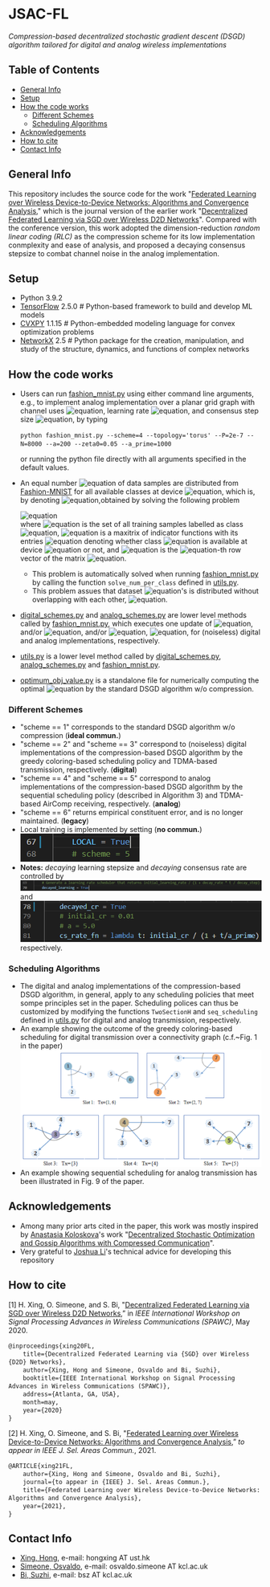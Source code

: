 # JSAC-FL
*Compression-based decentralized stochastic gradient descent (DSGD) algorithm tailored for digital and analog wireless implementations*

## Table of Contents
* [General Info](#General-Info)
* [Setup](#System-Requirement)
* [How the code works](#How-the-code-works)
  * [Different Schemes](#Different-Schemes)
  * [Scheduling Algorithms](#Scheduling-Algorithms)
* [Acknowledgements](#Acknowledgements)
* [How to cite](#How-to-cite)
* [Contact Info](#Contact-Info)


## General Info
This repository includes the source code for the work "[Federated Learning over Wireless Device-to-Device Networks: Algorithms and Convergence Analysis](https://ieeexplore.ieee.org/document/9563232)," which is the journal version of the earlier work "[Decentralized Federated Learning via SGD over Wireless D2D Networks](https://ieeexplore.ieee.org/document/9154332)". Compared with the conference version, this work adopted the dimension-reduction *random linear coding (RLC)* as the compression scheme for its low implementation conmplexity and ease of analysis, and proposed a decaying consensus stepsize to combat channel noise in the analog implementation.

## Setup
- Python 3.9.2
- [TensorFlow](https://www.tensorflow.org/install) 2.5.0 \# Python-based framework to build and develop ML models
- [CVXPY](https://www.cvxpy.org/index.html) 1.1.15 \# Python-embedded modeling language for convex optimization problems
- [NetworkX](https://networkx.org/documentation/stable/index.html) 2.5 \# Python package for the creation, manipulation, and study of the structure, dynamics, and functions of complex networks

## How the code works
- Users can run [fashion_mnist.py](fashion_mnist.py) using either command line arguments, e.g., to implement analog implementation over a planar grid graph with channel uses ![equation](https://latex.codecogs.com/gif.latex?\inline&space;\dpi{100}&space;\bg_white&space;N=8000), learning rate ![equation](https://latex.codecogs.com/gif.latex?\inline&space;\dpi{100}&space;\bg_white&space;\eta^{(t)}=\tfrac{3.25}{\mu}\tfrac{1}{t&plus;200}), and consensus step size ![equation](https://latex.codecogs.com/gif.latex?\inline&space;\dpi{100}&space;\bg_white&space;\zeta^{(t)}=\tfrac{0.05}{t/1000&plus;1}), by typing

    `python fashion_mnist.py --scheme=4 --topology='torus' --P=2e-7 --N=8000 --a=200 --zeta0=0.05 --a_prime=1000`  

    or running the python file directly with all arguments specified in the default values.
- An equal number  ![equation](https://latex.codecogs.com/gif.latex?\inline&space;\dpi{120}&space;\bg_white&space;x_i) of data samples are distributed from [Fashion-MNIST](https://www.tensorflow.org/datasets/catalog/fashion_mnist) for all available classes at device  ![equation](https://latex.codecogs.com/gif.latex?\inline&space;\dpi{120}&space;\bg_white&space;i), which is, by denoting ![equation](https://latex.codecogs.com/gif.latex?\inline&space;\dpi{120}&space;\bg_white&space;x=[x_1,\ldots,x_K]^T),obtained by solving the following problem

    ![equation](https://latex.codecogs.com/gif.latex?\dpi{100}&space;\bg_white&space;\large&space;\begin{align}&space;\mathop{\mathtt{Maximize}}\limits_{x}&space;&~~&space;\sum_{i\in\mathcal{V}}\sum_{n=1}^N\mathbb{I}_{n,i}x_i\notag\\&space;\mathtt&space;{Subject&space;\&space;to}&space;&~~&space;\mathbb{I}_n^Tx\le\vert\mathcal{D}_n\vert,\;&space;\forall&space;n,\notag\\&space;&~~&space;x_{\min}\le&space;x_i\le&space;x_{\max},\;&space;\forall&space;i,\notag&space;\end{align})  
    where ![equation](https://latex.codecogs.com/gif.latex?\inline&space;\dpi{100}&space;\bg_white&space;\mathcal{D}_n) is the set of all training samples labelled as class ![equation](https://latex.codecogs.com/gif.latex?\inline&space;\dpi{120}&space;\bg_white&space;n), ![equation](https://latex.codecogs.com/gif.latex?\inline&space;\dpi{100}&space;\bg_white&space;\mathbb{I}\in\mathbb{R}^{N\times&space;K}) is a maxitrix of indicator functions with its entries ![equation](https://latex.codecogs.com/gif.latex?\inline&space;\dpi{100}&space;\bg_white&space;\mathbb{I}_{n,i}) denoting whether class ![equation](https://latex.codecogs.com/gif.latex?\inline&space;\dpi{100}&space;\bg_white&space;n\in\{1,\ldots,N\}) is available at device ![equation](https://latex.codecogs.com/gif.latex?\inline&space;\dpi{120}&space;\bg_white&space;i) or not, and ![equation](https://latex.codecogs.com/gif.latex?\inline&space;\dpi{100}&space;\bg_white&space;\mathbb{I}_n) is the ![equation](https://latex.codecogs.com/gif.latex?\inline&space;\dpi{120}&space;\bg_white&space;n)-th row vector of the matrix ![equation](https://latex.codecogs.com/gif.latex?\inline&space;\dpi{120}&space;\bg_white&space;\mathbb{I}).
    - This problem is automatically solved when running [fashion_mnist.py](fashion_mnist.py) by calling the function `solve_num_per_class` defined in [utils.py](utils.py).
    - This problem assues that dataset ![equation](https://latex.codecogs.com/gif.latex?\inline&space;\dpi{100}&space;\bg_white&space;\mathcal{D}_i)'s is distributed without overlapping with each other, ![equation](https://latex.codecogs.com/gif.latex?\inline&space;\dpi{100}&space;\bg_white&space;i\in\mathcal{V}). 
- [digital_schemes.py](digital_schemes.py) and [analog_schemes.py](analog_schemes.py) are lower level methods called by [fashion_mnist.py](fashion_mnist.py), which executes one update of ![equation](https://latex.codecogs.com/gif.latex?\inline&space;\dpi{100}&space;\bg_white&space;\theta_j^{(t)}), and/or ![equation](https://latex.codecogs.com/gif.latex?\inline&space;\dpi{100}&space;\bg_white&space;\hat{\theta}_j^{(t)}), and/or ![equation](https://latex.codecogs.com/gif.latex?\inline&space;\dpi{100}&space;\bg_white&space;\hat{y}_j^{(t)}), ![equation](https://latex.codecogs.com/gif.latex?\inline&space;\dpi{100}&space;\bg_white&space;j\in\mathcal{V}), for (noiseless) digital and analog implementations, respectively.
- [utils.py](utils.py) is a lower level method called by [digital_schemes.py](digital_schemes.py), [analog_schemes.py](analog_schemes.py) and [fashion_mnist.py](fashion_mnist.py).
- [optimum_obj_value.py](optimum_obj_value.py) is a standalone file for numerically computing the optimal ![equation](https://latex.codecogs.com/gif.latex?\inline&space;\dpi{120}&space;\bg_white&space;F^\ast) by the standard DSGD algorithm w/o compression.

### Different Schemes
- "scheme == 1" corresponds to the standard DSGD algorithm w/o compression (**ideal commun.**)
- "scheme == 2" and "scheme == 3" correspond to (noiseless) digital implementations of the compression-based DSGD algorithm by the greedy coloring-based scheduling policy and TDMA-based transmission, respectively. (**digital**)
- "scheme == 4" and "scheme == 5" correspond to analog implementations of the compression-based DSGD algorithm by the sequential scheduling policy (described in Algorithm 3) and TDMA-based AirComp receiving, respectively. (**analog**)
- "scheme == 6" returns empirical constituent error, and is no longer maintained. (**legacy**)
- Local training is implemented by setting (**no commun.**)  
    ![local training](image/local.png)
- **Notes:** *decaying* learning stepsize and *decaying* consensus rate are controlled by 
    ![decaying learning stepsize](image/decaying_lr.png)  
    and  
    ![decaying consensus rate](image/decaying_cr.png)  
    respectively.

### Scheduling Algorithms
- The digital and analog implementations of the compression-based DSGD algorithm, in general, apply to any scheduling policies that meet sompe principles set in the paper. Scheduling polices can thus be customized by modifying the functions `TwoSectionH` and `seq_scheduling` defined in [utils.py](utils.py) for digital and analog transmission, respectively. 
- An example showing the outcome of the greedy coloring-based scheduling for digital transmission over a connectivity graph (c.f.~Fig. 1 in the paper)
    ![digital scheduling](image/digital_scheduling.png)
- An example showing sequential scheduling for analog transmission has been illustrated in Fig. 9 of the paper.

## Acknowledgements
- Among many prior arts cited in the paper, this work was mostly inspired by [Anastasia Koloskova](https://scholar.google.com/citations?user=ldJpvE8AAAAJ&hl=en)'s work "[Decentralized Stochastic Optimization and Gossip Algorithms with Compressed Communication](http://proceedings.mlr.press/v97/koloskova19a.html)".
- Very grateful to [Joshua Li](https://github.com/joshualee155)'s technical advice for developing this repository

## How to cite
[1] H. Xing, O. Simeone, and S. Bi, "[Decentralized Federated Learning via SGD over Wireless D2D Networks](https://ieeexplore.ieee.org/document/9154332),” in *IEEE International Workshop on Signal Processing Advances in Wireless Communications (SPAWC)*, May 2020. 
```
@inproceedings{xing20FL,
	title={Decentralized Federated Learning via {SGD} over Wireless {D2D} Networks},
	author={Xing, Hong and Simeone, Osvaldo and Bi, Suzhi},
	booktitle={IEEE International Workshop on Signal Processing Advances in Wireless Communications (SPAWC)},
	address={Atlanta, GA, USA},
	month=may,
	year={2020}
}
```
[2] H. Xing, O. Simeone, and S. Bi, "[Federated Learning over Wireless Device-to-Device Networks: Algorithms and Convergence Analysis](https://ieeexplore.ieee.org/document/9563232),” *to appear in IEEE J. Sel. Areas Commun.*, 2021.

```
@ARTICLE{xing21FL,
	author={Xing, Hong and Simeone, Osvaldo and Bi, Suzhi},
	journal={to appear in {IEEE} J. Sel. Areas Commun.}, 
	title={Federated Learning over Wireless Device-to-Device Networks: Algorithms and Convergence Analysis}, 
	year={2021},
}
```
## Contact Info
- [Xing, Hong](https://scholar.google.com.sg/citations?user=rfhrifoAAAAJ&hl=en), e-mail: hongxing AT ust.hk
- [Simeone, Osvaldo](https://nms.kcl.ac.uk/osvaldo.simeone/index.htm), e-mail: osvaldo.simeone AT kcl.ac.uk
- [Bi, Suzhi](https://sites.google.com/view/bisuzhi/), e-mail: bsz AT kcl.ac.uk
